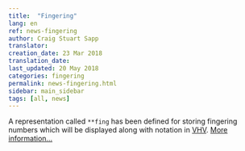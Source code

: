```yaml
---
title:  "Fingering"
lang: en
ref: news-fingering
author: Craig Stuart Sapp
translator: 
creation_date: 23 Mar 2018
translation_date: 
last_updated: 20 May 2018
categories: fingering
permalink: news-fingering.html
sidebar: main_sidebar
tags: [all, news]
---
```


A representation called `**fing` has been defined for storing
fingering numbers which will be displayed along with notation in
[VHV](http://verovio.humdrum.org).  [More information...](/humdrum/fingering)


